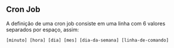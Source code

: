 ## Cron Job

A definição de uma cron job consiste em uma linha com 6 valores separados por espaço, assim:
    
    [minuto] [hora] [dia] [mes] [dia-da-semana] [linha-de-comando]
